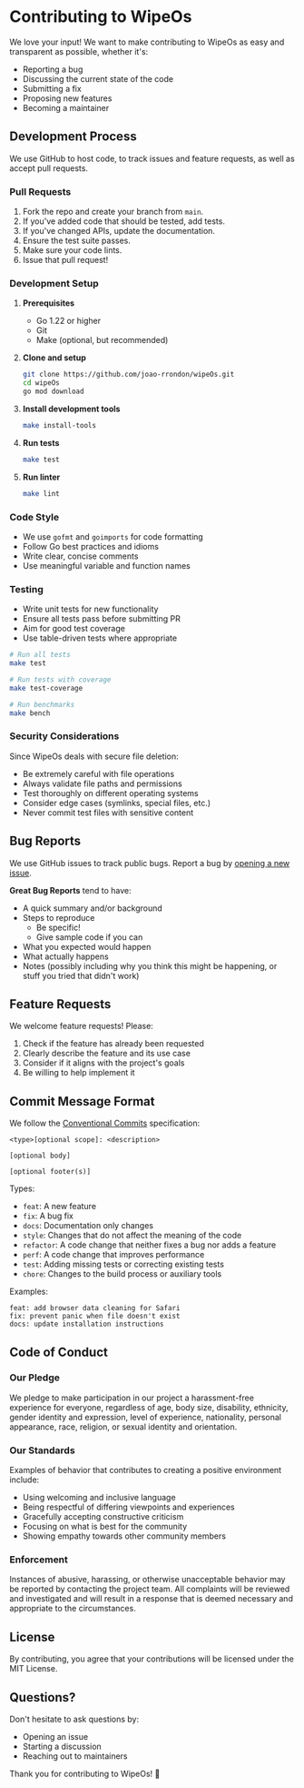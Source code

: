 # Contributing to WipeOs

We love your input! We want to make contributing to WipeOs as easy and transparent as possible, whether it's:

- Reporting a bug
- Discussing the current state of the code
- Submitting a fix
- Proposing new features
- Becoming a maintainer

## Development Process

We use GitHub to host code, to track issues and feature requests, as well as accept pull requests.

### Pull Requests

1. Fork the repo and create your branch from `main`.
2. If you've added code that should be tested, add tests.
3. If you've changed APIs, update the documentation.
4. Ensure the test suite passes.
5. Make sure your code lints.
6. Issue that pull request!

### Development Setup

1. **Prerequisites**
   - Go 1.22 or higher
   - Git
   - Make (optional, but recommended)

2. **Clone and setup**
   ```bash
   git clone https://github.com/joao-rrondon/wipeOs.git
   cd wipeOs
   go mod download
   ```

3. **Install development tools**
   ```bash
   make install-tools
   ```

4. **Run tests**
   ```bash
   make test
   ```

5. **Run linter**
   ```bash
   make lint
   ```

### Code Style

- We use `gofmt` and `goimports` for code formatting
- Follow Go best practices and idioms
- Write clear, concise comments
- Use meaningful variable and function names

### Testing

- Write unit tests for new functionality
- Ensure all tests pass before submitting PR
- Aim for good test coverage
- Use table-driven tests where appropriate

```bash
# Run all tests
make test

# Run tests with coverage
make test-coverage

# Run benchmarks
make bench
```

### Security Considerations

Since WipeOs deals with secure file deletion:

- Be extremely careful with file operations
- Always validate file paths and permissions
- Test thoroughly on different operating systems
- Consider edge cases (symlinks, special files, etc.)
- Never commit test files with sensitive content

## Bug Reports

We use GitHub issues to track public bugs. Report a bug by [opening a new issue](https://github.com/joao-rrondon/wipeOs/issues).

**Great Bug Reports** tend to have:

- A quick summary and/or background
- Steps to reproduce
  - Be specific!
  - Give sample code if you can
- What you expected would happen
- What actually happens
- Notes (possibly including why you think this might be happening, or stuff you tried that didn't work)

## Feature Requests

We welcome feature requests! Please:

1. Check if the feature has already been requested
2. Clearly describe the feature and its use case
3. Consider if it aligns with the project's goals
4. Be willing to help implement it

## Commit Message Format

We follow the [Conventional Commits](https://www.conventionalcommits.org/) specification:

```
<type>[optional scope]: <description>

[optional body]

[optional footer(s)]
```

Types:
- `feat`: A new feature
- `fix`: A bug fix
- `docs`: Documentation only changes
- `style`: Changes that do not affect the meaning of the code
- `refactor`: A code change that neither fixes a bug nor adds a feature
- `perf`: A code change that improves performance
- `test`: Adding missing tests or correcting existing tests
- `chore`: Changes to the build process or auxiliary tools

Examples:
```
feat: add browser data cleaning for Safari
fix: prevent panic when file doesn't exist
docs: update installation instructions
```

## Code of Conduct

### Our Pledge

We pledge to make participation in our project a harassment-free experience for everyone, regardless of age, body size, disability, ethnicity, gender identity and expression, level of experience, nationality, personal appearance, race, religion, or sexual identity and orientation.

### Our Standards

Examples of behavior that contributes to creating a positive environment include:

- Using welcoming and inclusive language
- Being respectful of differing viewpoints and experiences
- Gracefully accepting constructive criticism
- Focusing on what is best for the community
- Showing empathy towards other community members

### Enforcement

Instances of abusive, harassing, or otherwise unacceptable behavior may be reported by contacting the project team. All complaints will be reviewed and investigated and will result in a response that is deemed necessary and appropriate to the circumstances.

## License

By contributing, you agree that your contributions will be licensed under the MIT License.

## Questions?

Don't hesitate to ask questions by:
- Opening an issue
- Starting a discussion
- Reaching out to maintainers

Thank you for contributing to WipeOs! 🎉 